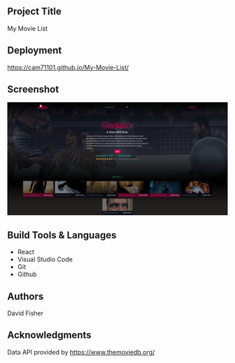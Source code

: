 ## Project Title

My Movie List

## Deployment

https://cam71101.github.io/My-Movie-List/

## Screenshot

![](screenshot/My_Movie_List_Screenshot.png)

## Build Tools & Languages

- React
- Visual Studio Code
- Git
- Github

## Authors

David Fisher

## Acknowledgments

Data API provided by https://www.themoviedb.org/
